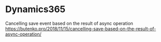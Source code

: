 # Dynamics365

Cancelling save event based on the result of async operation
  https://butenko.pro/2018/11/15/cancelling-save-based-on-the-result-of-async-operation/
